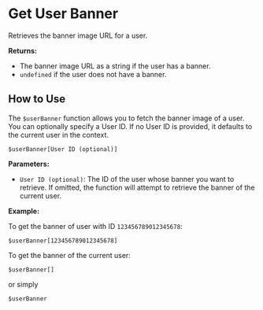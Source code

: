 # Get User Banner

Retrieves the banner image URL for a user.

**Returns:**

*   The banner image URL as a string if the user has a banner.
*   `undefined` if the user does not have a banner.

## How to Use

The `$userBanner` function allows you to fetch the banner image of a user.  You can optionally specify a User ID. If no User ID is provided, it defaults to the current user in the context.

```
$userBanner[User ID (optional)]
```

**Parameters:**

*   `User ID (optional)`: The ID of the user whose banner you want to retrieve. If omitted, the function will attempt to retrieve the banner of the current user.

**Example:**

To get the banner of user with ID `123456789012345678`:

```
$userBanner[123456789012345678]
```

To get the banner of the current user:

```
$userBanner[]
```
or simply
```
$userBanner